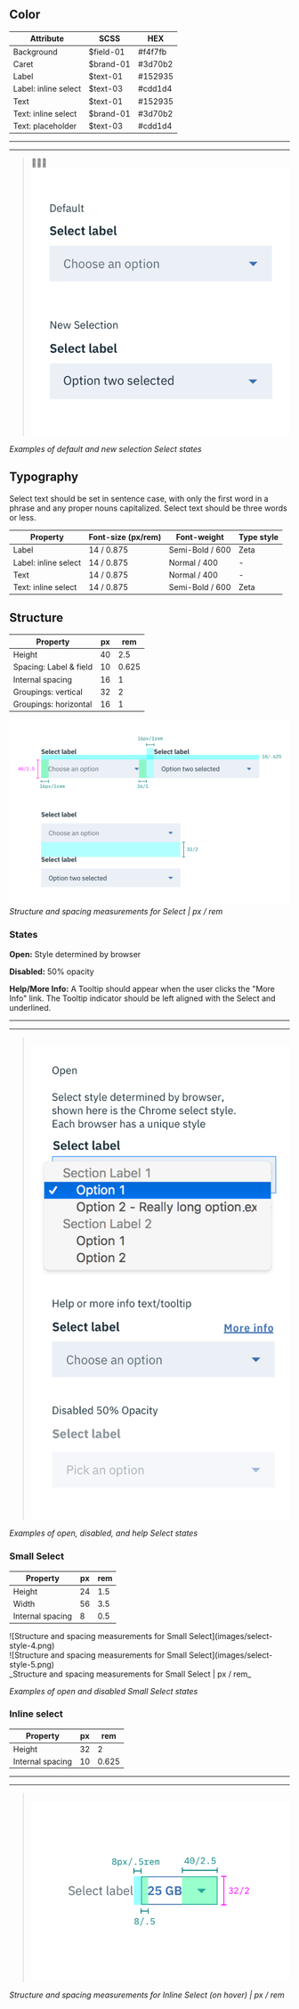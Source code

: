 ## Color

| Attribute             | SCSS          | HEX      |
|-------------------|---------------|-----------|
| Background        | $field-01     | #f4f7fb |
| Caret             | $brand-01     | #3d70b2   |
| Label             | $text-01      | #152935   |
| Label: inline select  | $text-03      | #cdd1d4   |
| Text              | $text-01      | #152935   |
| Text: inline select | $brand-01     | #3d70b2   |
| Text: placeholder | $text-03      | #cdd1d4   |



---
***
> 
![Default and new selection state examples for Select](images/select-style-1.png)

_Examples of default and new selection Select states_

## Typography

Select text should be set in sentence case, with only the first word in a phrase and any proper nouns capitalized. Select text should be three words or less.

| Property | Font-size (px/rem)      | Font-weight  | Type style |
|----------|-----------------|--------------|---|
| Label    | 14 / 0.875 | Semi-Bold / 600   | Zeta |
| Label: inline select    | 14 / 0.875 |  Normal / 400   | - |
| Text     | 14 / 0.875 | Normal / 400 | - |
| Text: inline select     | 14 / 0.875 | Semi-Bold / 600 | Zeta |

## Structure

| Property                    | px | rem   |
|-----------------------------|----|-------|
| Height                      | 40 | 2.5   |
| Spacing: Label & field      | 10 | 0.625 |
| Internal spacing            | 16 | 1     |
| Groupings: vertical         | 32 | 2     |
| Groupings: horizontal       | 16 | 1     |

![Structure and spacing measurements for Select](images/select-style-2.png)
_Structure and spacing measurements for Select | px / rem_

### States

**Open:** Style determined by browser

**Disabled:** 50% opacity

**Help/More Info:** A Tooltip should appear when the user clicks the "More Info" link. The Tooltip indicator should be left aligned with the Select and underlined.

---
***
> 
![Open, disabled, and more information/help state examples for Select](images/select-style-3.png)

_Examples of open, disabled, and help Select states_

### Small Select

| Property                    | px | rem   |
|-----------------------------|----|-------|
| Height                      | 24 | 1.5   |
| Width                       | 56 | 3.5   |
| Internal spacing            | 8  | 0.5    |

<div data-insert-component="ImageGrid">
  <div>
    ![Structure and spacing measurements for Small Select](images/select-style-4.png)
  </div>
  <div>
    ![Structure and spacing measurements for Small Select](images/select-style-5.png)
  </div>
</div>
_Structure and spacing measurements for Small Select | px / rem_

_Examples of open and disabled Small Select states_



### Inline select

| Property                    | px | rem   |
|-----------------------------|----|-------|
| Height                      | 32 | 2     |
| Internal spacing            | 10  | 0.625    |


---
***
> 
![Structure and spacing measurements for Inline Select](images/select-style-6.png)

_Structure and spacing measurements for Inline Select (on hover) | px / rem_

